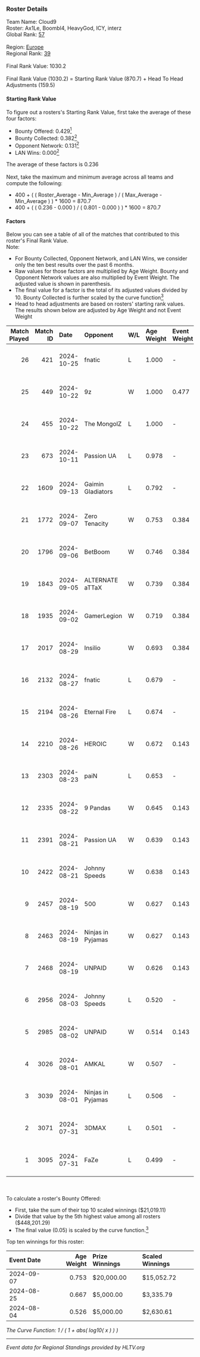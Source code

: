### Roster Details<br />
Team Name: Cloud9<br />
Roster: Ax1Le, Boombl4, HeavyGod, ICY, interz<br />
Global Rank: [57](../../standings_global_2024_11_13.md)<br />
<br />
Region: [Europe]( ../../standings_europe_2024_11_13.md)<br />
Regional Rank: [39]( ../../standings_europe_2024_11_13.md)<br />
<br />
Final Rank Value:  1030.2<br />
<br />
Final Rank Value (1030.2) = Starting Rank Value (870.7) + Head To Head Adjustments (159.5)<br />

#### Starting Rank Value<br />
To figure out a rosters's Starting Rank Value, first take the average of these four factors:<br />
- Bounty Offered: 0.429[<sup>1</sup>](#table2)
- Bounty Collected: 0.382[<sup>2</sup>](#table1)
- Opponent Network: 0.131[<sup>2</sup>](#table1)
- LAN Wins: 0.000[<sup>2</sup>](#table1)

The average of these factors is 0.236<br />
<br />
Next, take the maximum and minimum average across all teams and compute the following:<br />
- 400 + ( ( Roster_Average - Min_Average ) / ( Max_Average - Min_Average ) ) * 1600 = 870.7
- 400 + ( ( 0.236 - 0.000 ) / ( 0.801 - 0.000 ) ) * 1600 = 870.7


#### Factors<br />
Below you can see a table of all of the matches that contributed to this roster's Final Rank Value.<br />
Note:<br />

- For Bounty Collected, Opponent Network, and LAN Wins, we consider only the ten best results over the past 6 months.
- Raw values for those factors are multiplied by Age Weight. Bounty and Opponent Network values are also multiplied by Event Weight. The adjusted value is shown in parenthesis.
- The final value for a factor is the total of its adjusted values divided by 10. Bounty Collected is further scaled by the curve function[<sup>3</sup>](#curveFunction)
- Head to head adjustments are based on rosters' starting rank values. The results shown below are adjusted by Age Weight and not Event Weight
<span id="table1"></span><br />


| Match Played | Match ID | Date       | Opponent          | W/L | Age Weight | Event Weight | Bounty Collected | Opponent Network | LAN Wins  | H2H Adj. | Roster                                |
| -: | -: | :- | :- | :- | :- | :- | :- | :- | :- | -: | :- |
|           26 |      421 | 2024-10-25 | fnatic            | L   | 1.000      | -            | -                | -                | -         |    -8.32 | Ax1Le, Boombl4, HeavyGod, ICY, interz |
|           25 |      449 | 2024-10-22 | 9z                | W   | 1.000      | 0.477        | 0.113 (0.054)    | 0.316 (0.151)    | 0 (0.000) |    22.77 | Ax1Le, Boombl4, HeavyGod, ICY, interz |
|           24 |      455 | 2024-10-22 | The MongolZ       | L   | 1.000      | -            | -                | -                | -         |    -0.63 | Ax1Le, Boombl4, HeavyGod, ICY, interz |
|           23 |      673 | 2024-10-11 | Passion UA        | L   | 0.978      | -            | -                | -                | -         |   -10.99 | Ax1Le, Boombl4, HeavyGod, ICY, interz |
|           22 |     1609 | 2024-09-13 | Gaimin Gladiators | L   | 0.792      | -            | -                | -                | -         |   -15.86 | Ax1Le, Boombl4, HeavyGod, ICY, interz |
|           21 |     1772 | 2024-09-07 | Zero Tenacity     | W   | 0.753      | 0.384        | 0.059 (0.017)    | 0.753 (0.218)    | 0 (0.000) |    12.11 | Ax1Le, Boombl4, HeavyGod, ICY, interz |
|           20 |     1796 | 2024-09-06 | BetBoom           | W   | 0.746      | 0.384        | 0.117 (0.033)    | 0.442 (0.127)    | 0 (0.000) |    14.14 | Ax1Le, Boombl4, HeavyGod, ICY, interz |
|           19 |     1843 | 2024-09-05 | ALTERNATE aTTaX   | W   | 0.739      | 0.384        | 0.039 (0.011)    | 0.664 (0.189)    | 0 (0.000) |     9.77 | Ax1Le, Boombl4, HeavyGod, ICY, interz |
|           18 |     1935 | 2024-09-02 | GamerLegion       | W   | 0.719      | 0.384        | 0.128 (0.035)    | 0.502 (0.139)    | 0 (0.000) |    12.43 | Ax1Le, Boombl4, HeavyGod, ICY, interz |
|           17 |     2017 | 2024-08-29 | Insilio           | W   | 0.693      | 0.384        | -                | 0.654 (0.174)    | 0 (0.000) |     8.56 | Ax1Le, Boombl4, HeavyGod, ICY, interz |
|           16 |     2132 | 2024-08-27 | fnatic            | L   | 0.679      | -            | -                | -                | -         |    -4.08 | Ax1Le, Boombl4, HeavyGod, ICY, interz |
|           15 |     2194 | 2024-08-26 | Eternal Fire      | L   | 0.674      | -            | -                | -                | -         |    -0.43 | Ax1Le, Boombl4, HeavyGod, ICY, interz |
|           14 |     2210 | 2024-08-26 | HEROIC            | W   | 0.672      | 0.143        | 0.549 (0.053)    | -                | 0 (0.000) |    20.74 | Ax1Le, Boombl4, HeavyGod, ICY, interz |
|           13 |     2303 | 2024-08-23 | paiN              | L   | 0.653      | -            | -                | -                | -         |    -0.72 | Ax1Le, Boombl4, HeavyGod, ICY, interz |
|           12 |     2335 | 2024-08-22 | 9 Pandas          | W   | 0.645      | 0.143        | -                | 0.858 (0.079)    | 0 (0.000) |    13.99 | Ax1Le, Boombl4, HeavyGod, ICY, interz |
|           11 |     2391 | 2024-08-21 | Passion UA        | W   | 0.639      | 0.143        | 0.105 (0.010)    | 1.000 (0.091)    | 0 (0.000) |    13.37 | Ax1Le, Boombl4, HeavyGod, ICY, interz |
|           10 |     2422 | 2024-08-21 | Johnny Speeds     | W   | 0.638      | 0.143        | -                | 1.000 (0.091)    | 0 (0.000) |    12.94 | Ax1Le, Boombl4, HeavyGod, ICY, interz |
|            9 |     2457 | 2024-08-19 | 500               | W   | 0.627      | 0.143        | -                | 0.621 (0.056)    | -         |    10.19 | Ax1Le, Boombl4, HeavyGod, ICY, interz |
|            8 |     2463 | 2024-08-19 | Ninjas in Pyjamas | W   | 0.627      | 0.143        | 0.096 (0.009)    | -                | -         |    16.45 | Ax1Le, Boombl4, HeavyGod, ICY, interz |
|            7 |     2468 | 2024-08-19 | UNPAID            | W   | 0.626      | 0.143        | 0.120 (0.011)    | -                | -         |    16.83 | Ax1Le, Boombl4, HeavyGod, ICY, interz |
|            6 |     2956 | 2024-08-03 | Johnny Speeds     | L   | 0.520      | -            | -                | -                | -         |    -5.07 | Ax1Le, Boombl4, HeavyGod, ICY, interz |
|            5 |     2985 | 2024-08-02 | UNPAID            | W   | 0.514      | 0.143        | 0.120 (0.009)    | -                | -         |    14.50 | Ax1Le, Boombl4, HeavyGod, ICY, interz |
|            4 |     3026 | 2024-08-01 | AMKAL             | W   | 0.507      | -            | -                | -                | -         |     9.89 | Ax1Le, Boombl4, HeavyGod, ICY, interz |
|            3 |     3039 | 2024-08-01 | Ninjas in Pyjamas | L   | 0.506      | -            | -                | -                | -         |    -2.37 | Ax1Le, Boombl4, HeavyGod, ICY, interz |
|            2 |     3071 | 2024-07-31 | 3DMAX             | L   | 0.501      | -            | -                | -                | -         |    -0.45 | Ax1Le, Boombl4, HeavyGod, ICY, interz |
|            1 |     3095 | 2024-07-31 | FaZe              | L   | 0.499      | -            | -                | -                | -         |    -0.23 | Ax1Le, Boombl4, HeavyGod, ICY, interz |

<br />
<span id="table2"></span><br />
To calculate a roster's Bounty Offered:<br />

- First, take the sum of their top 10 scaled winnings ($21,019.11)
- Divide that value by the 5th highest value among all rosters ($448,201.29)
- The final value (0.05) is scaled by the curve function.[<sup>3</sup>](#curveFunction)

Top ten winnings for this roster:<br />

| Event Date | Age Weight | Prize Winnings | Scaled Winnings |
| :- | -: | :- | :- |
| 2024-09-07 |      0.753 | $20,000.00     | $15,052.72      |
| 2024-08-25 |      0.667 | $5,000.00      | $3,335.79       |
| 2024-08-04 |      0.526 | $5,000.00      | $2,630.61       |


<span id="curveFunction"></span>_The Curve Function: 1 / ( 1 + abs( log10( x ) ) )_<br />

---
_Event data for Regional Standings provided by HLTV.org_<br />
